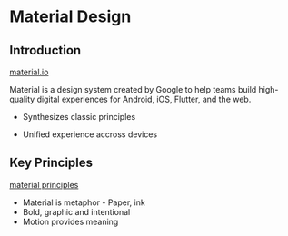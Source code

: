# Material Design

## Introduction

[material.io](https://material.io/)

Material is a design system created by Google to help teams build high-quality digital experiences for Android, iOS, Flutter, and the web.

* Synthesizes classic principles

* Unified experience accross devices

## Key Principles

[material principles](https://material.io/design/introduction#principles)

* Material is metaphor - Paper, ink
* Bold, graphic and intentional
* Motion provides meaning
